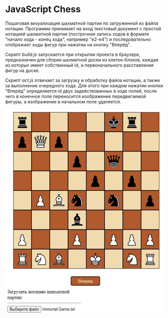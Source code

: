 # JavaScript Chess

Пошаговая визуализация шахматной партии по загруженной из файла нотации.
Программа принимает на вход текстовый документ с простой нотацией шахматной партии (построчная запись ходов в формате "начало хода - конец хода", например "e2-e4") и последовательно отображает ходы фигур при нажатии на кнопку "Вперёд".

Скрипт <i>build.js</i> запускается при открытии проекта в браузере, предназначен для сборки шахматной доски из клеток-блоков, каждая из которых имеет собственный id, и первоначального расставления фигур на доске. 

Скрипт <i>act.js</i> отвечает за загрузку и обработку файла нотации, а также за выполнение очередного хода. Для этого при каждом нажатии кнопки "Вперёд" определяется id двух задействованных в ходе полей, после чего в конечное поле переносится изображение передвигаемой фигуры, а изображение в начальном поле удаляется.

<img src="https://github.com/denis-bush/JS-chess/blob/main/1.jpg" height="650"/> 
